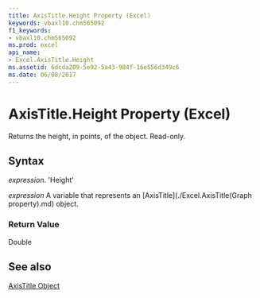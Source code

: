```yaml
---
title: AxisTitle.Height Property (Excel)
keywords: vbaxl10.chm565092
f1_keywords:
- vbaxl10.chm565092
ms.prod: excel
api_name:
- Excel.AxisTitle.Height
ms.assetid: 6dcda209-5e92-5a43-984f-16e556d349c6
ms.date: 06/08/2017
---
```



# AxisTitle.Height Property (Excel)

Returns the height, in points, of the object. Read-only.


## Syntax

 _expression_. 'Height'

 _expression_ A variable that represents an [AxisTitle](./Excel.AxisTitle(Graph property).md) object.


### Return Value

Double


## See also


[AxisTitle Object](Excel.AxisTitle(objec).md)


